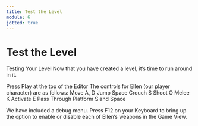 ```yaml
---
title: Test the Level
module: 6
jotted: true
---
```


# Test the Level

Testing Your Level
Now that you have created a level, it’s time to run around in it.

Press Play at the top of the Editor
The controls for Ellen (our player character) are as follows: 
Move	A, D
Jump	Space
Crouch	S
Shoot	O
Melee	K
Activate	E
Pass Through Platform 	S and Space

We have included a debug menu. Press F12 on your Keyboard to bring up the option to enable or disable each of Ellen’s weapons in the Game View.
